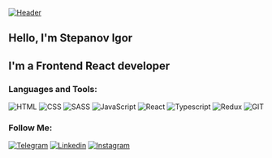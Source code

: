 [![Header](./bg.jpg)](https://www.linkedin.com/in/igor-stepanov1)

## Hello, I'm Stepanov Igor

## I'm a Frontend React developer

### Languages and Tools:

![HTML](https://img.shields.io/badge/-HTML-090909?style=for-the-badge&logo=html5&logoColor=CC0000)
![CSS](https://img.shields.io/badge/-CSS-090909?style=for-the-badge&logo=css3&logoColor=097CDB)
![SASS](https://img.shields.io/badge/-SASS-090909?style=for-the-badge&logo=SASS&logoColor=B4068E)
![JavaScript](https://img.shields.io/badge/-JavaScript-090909?style=for-the-badge&logo=JavaScript&logoColor=F8C52C)
![React](https://img.shields.io/badge/-React-090909?style=for-the-badge&logo=react&logoColor=097CDB)
![Typescript](https://img.shields.io/badge/-typescript-090909?style=for-the-badge&logo=typescript&logoColor=097CDB)
![Redux](https://img.shields.io/badge/-Redux-090909?style=for-the-badge&logo=Redux&logoColor=097CDB)
![GIT](https://img.shields.io/badge/-GIT-090909?style=for-the-badge&logo=GIT&logoColor=CC0000)

### Follow Me:

[![Telegram](https://img.shields.io/badge/-Telegram-090909?style=for-the-badge&logo=telegram&logoColor=27A0D9)](https://t.me/stpkk)
[![Linkedin](https://img.shields.io/badge/-Linkedin-090909?style=for-the-badge&logo=linkedin&logoColor=1195F5)](www.linkedin.com/in/igor-stepanov1)
[![Instagram](https://img.shields.io/badge/-Instagram-090909?style=for-the-badge&logo=instagram&logoColor=B4068E)](https://www.instagram.com/stpkkkk)
